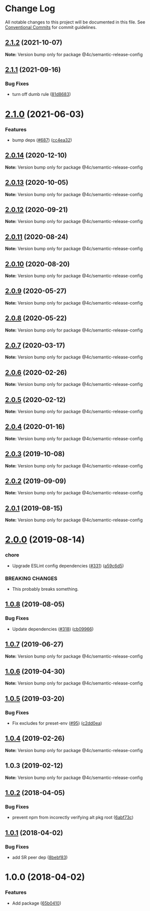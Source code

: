 # Change Log

All notable changes to this project will be documented in this file.
See [Conventional Commits](https://conventionalcommits.org) for commit guidelines.

## [2.1.2](https://github.com/4Catalyzer/javascript/compare/@4c/semantic-release-config@2.1.1...@4c/semantic-release-config@2.1.2) (2021-10-07)

**Note:** Version bump only for package @4c/semantic-release-config





## [2.1.1](https://github.com/4Catalyzer/javascript/compare/@4c/semantic-release-config@2.1.0...@4c/semantic-release-config@2.1.1) (2021-09-16)


### Bug Fixes

* turn off dumb rule ([81d8683](https://github.com/4Catalyzer/javascript/commit/81d8683336235b9bded4a6c3e9d4d27c7e4431b3))





# [2.1.0](https://github.com/4Catalyzer/javascript/compare/@4c/semantic-release-config@2.0.14...@4c/semantic-release-config@2.1.0) (2021-06-03)


### Features

* bump deps ([#687](https://github.com/4Catalyzer/javascript/issues/687)) ([cc4ea32](https://github.com/4Catalyzer/javascript/commit/cc4ea327ffeaebc1dfdb2cc7868578e01938a72e))





## [2.0.14](https://github.com/4Catalyzer/javascript/compare/@4c/semantic-release-config@2.0.13...@4c/semantic-release-config@2.0.14) (2020-12-10)

**Note:** Version bump only for package @4c/semantic-release-config





## [2.0.13](https://github.com/4Catalyzer/javascript/compare/@4c/semantic-release-config@2.0.12...@4c/semantic-release-config@2.0.13) (2020-10-05)

**Note:** Version bump only for package @4c/semantic-release-config





## [2.0.12](https://github.com/4Catalyzer/javascript/compare/@4c/semantic-release-config@2.0.11...@4c/semantic-release-config@2.0.12) (2020-09-21)

**Note:** Version bump only for package @4c/semantic-release-config





## [2.0.11](https://github.com/4Catalyzer/javascript/compare/@4c/semantic-release-config@2.0.10...@4c/semantic-release-config@2.0.11) (2020-08-24)

**Note:** Version bump only for package @4c/semantic-release-config





## [2.0.10](https://github.com/4Catalyzer/javascript/compare/@4c/semantic-release-config@2.0.9...@4c/semantic-release-config@2.0.10) (2020-08-20)

**Note:** Version bump only for package @4c/semantic-release-config





## [2.0.9](https://github.com/4Catalyzer/javascript/compare/@4c/semantic-release-config@2.0.8...@4c/semantic-release-config@2.0.9) (2020-05-27)

**Note:** Version bump only for package @4c/semantic-release-config





## [2.0.8](https://github.com/4Catalyzer/javascript/compare/@4c/semantic-release-config@2.0.7...@4c/semantic-release-config@2.0.8) (2020-05-22)

**Note:** Version bump only for package @4c/semantic-release-config





## [2.0.7](https://github.com/4Catalyzer/javascript/compare/@4c/semantic-release-config@2.0.6...@4c/semantic-release-config@2.0.7) (2020-03-17)

**Note:** Version bump only for package @4c/semantic-release-config





## [2.0.6](https://github.com/4Catalyzer/javascript/compare/@4c/semantic-release-config@2.0.5...@4c/semantic-release-config@2.0.6) (2020-02-26)

**Note:** Version bump only for package @4c/semantic-release-config





## [2.0.5](https://github.com/4Catalyzer/javascript/compare/@4c/semantic-release-config@2.0.4...@4c/semantic-release-config@2.0.5) (2020-02-12)

**Note:** Version bump only for package @4c/semantic-release-config





## [2.0.4](https://github.com/4Catalyzer/javascript/compare/@4c/semantic-release-config@2.0.3...@4c/semantic-release-config@2.0.4) (2020-01-16)

**Note:** Version bump only for package @4c/semantic-release-config





## [2.0.3](https://github.com/4Catalyzer/javascript/compare/@4c/semantic-release-config@2.0.2...@4c/semantic-release-config@2.0.3) (2019-10-08)

**Note:** Version bump only for package @4c/semantic-release-config





## [2.0.2](https://github.com/4Catalyzer/javascript/compare/@4c/semantic-release-config@2.0.1...@4c/semantic-release-config@2.0.2) (2019-09-09)

**Note:** Version bump only for package @4c/semantic-release-config





## [2.0.1](https://github.com/4Catalyzer/javascript/compare/@4c/semantic-release-config@2.0.0...@4c/semantic-release-config@2.0.1) (2019-08-15)

**Note:** Version bump only for package @4c/semantic-release-config





# [2.0.0](https://github.com/4Catalyzer/javascript/compare/@4c/semantic-release-config@1.0.8...@4c/semantic-release-config@2.0.0) (2019-08-14)


### chore

* Upgrade ESLint config dependencies ([#331](https://github.com/4Catalyzer/javascript/issues/331)) ([a59c6d5](https://github.com/4Catalyzer/javascript/commit/a59c6d5))


### BREAKING CHANGES

* This probably breaks something.





## [1.0.8](https://github.com/4Catalyzer/javascript/compare/@4c/semantic-release-config@1.0.7...@4c/semantic-release-config@1.0.8) (2019-08-05)


### Bug Fixes

* Update dependencies ([#318](https://github.com/4Catalyzer/javascript/issues/318)) ([cb09966](https://github.com/4Catalyzer/javascript/commit/cb09966))





## [1.0.7](https://github.com/4Catalyzer/javascript/compare/@4c/semantic-release-config@1.0.6...@4c/semantic-release-config@1.0.7) (2019-06-27)

**Note:** Version bump only for package @4c/semantic-release-config





## [1.0.6](https://github.com/4Catalyzer/javascript/compare/@4c/semantic-release-config@1.0.5...@4c/semantic-release-config@1.0.6) (2019-04-30)

**Note:** Version bump only for package @4c/semantic-release-config





## [1.0.5](https://github.com/4Catalyzer/javascript/compare/@4c/semantic-release-config@1.0.4...@4c/semantic-release-config@1.0.5) (2019-03-20)


### Bug Fixes

* Fix excludes for preset-env ([#95](https://github.com/4Catalyzer/javascript/issues/95)) ([c2dd0ea](https://github.com/4Catalyzer/javascript/commit/c2dd0ea))





## [1.0.4](https://github.com/4Catalyzer/javascript/compare/@4c/semantic-release-config@1.0.3...@4c/semantic-release-config@1.0.4) (2019-02-26)

**Note:** Version bump only for package @4c/semantic-release-config





## 1.0.3 (2019-02-12)

**Note:** Version bump only for package @4c/semantic-release-config





<a name="1.0.2"></a>
## [1.0.2](https://github.com/4Catalyzer/4c-semantic-release-config/compare/v1.0.1...v1.0.2) (2018-04-05)


### Bug Fixes

* prevent npm from incorectly verifying alt pkg root ([6abf73c](https://github.com/4Catalyzer/4c-semantic-release-config/commit/6abf73c))

<a name="1.0.1"></a>
## [1.0.1](https://github.com/4Catalyzer/4c-semantic-release-config/compare/v1.0.0...v1.0.1) (2018-04-02)


### Bug Fixes

* add SR peer dep ([8bebf83](https://github.com/4Catalyzer/4c-semantic-release-config/commit/8bebf83))

<a name="1.0.0"></a>

# 1.0.0 (2018-04-02)

### Features

* Add package ([65b0410](https://github.com/4Catalyzer/4c-semantic-release-config/commit/65b0410))
